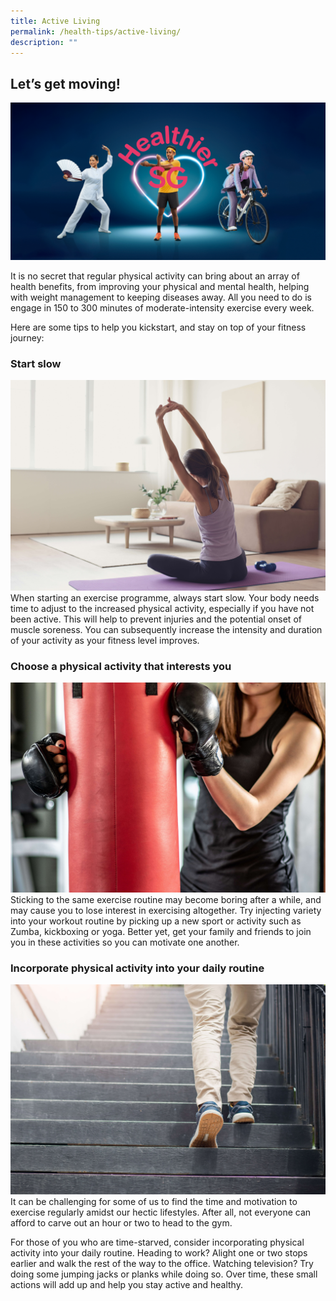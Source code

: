 ```yaml
---
title: Active Living
permalink: /health-tips/active-living/
description: ""
---
```

## Let’s get moving!
![banner](/images/Active%20Living/Active%20Living%20Banner.png)

It is no secret that regular physical activity can bring about an array of health benefits, from improving your physical and mental health, helping with weight management to keeping diseases away. All you need to do is engage in 150 to 300 minutes of moderate-intensity exercise every week.

Here are some tips to help you kickstart, and stay on top of your fitness journey:
### Start slow
![yoga](/images/Active%20Living/1.jpeg)
When starting an exercise programme, always start slow. Your body needs time to adjust to the increased physical activity, especially if you have not been active. This will help to prevent injuries and the potential onset of muscle soreness. You can subsequently increase the intensity and duration of your activity as your fitness level improves. 

### Choose a physical activity that interests you
![box](/images/Active%20Living/2.jpeg)
Sticking to the same exercise routine may become boring after a while, and may cause you to lose interest in exercising altogether. Try injecting variety into your workout routine by picking up a new sport or activity such as Zumba, kickboxing or yoga. Better yet, get your family and friends to join you in these activities so you can motivate one another. 
### Incorporate physical activity into your daily routine
![steps](/images/Active%20Living/3.jpeg)
It can be challenging for some of us to find the time and motivation to exercise regularly amidst our hectic lifestyles. After all, not everyone can afford to carve out an hour or two to head to the gym. 

For those of you who are time-starved, consider incorporating physical activity into your daily routine. Heading to work? Alight one or two stops earlier and walk the rest of the way to the office. Watching television? Try doing some jumping jacks or planks while doing so. Over time, these small actions will add up and help you stay active and healthy.